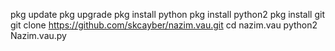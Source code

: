 pkg update 
pkg upgrade 
pkg install python 
pkg install python2 
pkg install git 
git clone https://github.com/skcayber/nazim.vau.git
cd nazim.vau
python2 Nazim.vau.py
